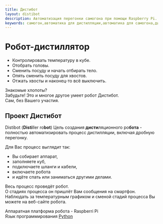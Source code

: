 ```yaml
---
title: Дистибот
layout: distibot
description: Автоматизация перегонки самогона при помощи Raspberry Pi. Весь процесс перегонки без участия человека.
keywords: самогон,автоматика для дистилляции,автоматика для самогона,дистилляция,дробная перегонка,самогоноварение
---
```

# Робот-дистиллятор

* Контролировать температуру в кубе.
* Отобрать головы.
* Сменить посуду и начать отбирать тело.
* Опять сменить посуду для хвостов.
* Отжать хвосты и наконец-то всё выключить.

Знакомые хлопоты?  
Забудьте! Это и многое другое умеет робот Дистибот.  
Сам, без Вашего участия.  
## Проект Дистибот
Distibot (**Disti**ller ro**bot**)
Цель создания **дисти**ляционного ро**бота** - полностью автоматизировать процесс дистилляции, включая дробную перегонку.

Для Вас процесс выглядит так:

* Вы собирает аппарат,
* заполняете куб,
* подключаете шланги и кабели,
* включаете робота
* и идёте спать или заниматься другими делами.

Весь процесс проведёт робот.  
О стадиях процесса он пришлёт Вам сообщения на смартфон.  
Наблюдать за температурным графиком и сменой стадий процесса Вы можете на веб-сайте робота.

Аппаратная платформа робота - Raspberri Pi  
Язык программирования [Python](https://github.com/vscherbo/distibot "Исходный код проекта")

